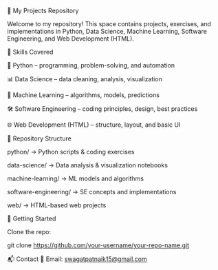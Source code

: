 🚀 My Projects Repository

Welcome to my repository!
This space contains projects, exercises, and implementations in Python, Data Science, Machine Learning, Software Engineering, and Web Development (HTML).

📌 Skills Covered

🐍 Python – programming, problem-solving, and automation

📊 Data Science – data cleaning, analysis, visualization

🤖 Machine Learning – algorithms, models, predictions

🛠 Software Engineering – coding principles, design, best practices

🌐 Web Development (HTML) – structure, layout, and basic UI


📂 Repository Structure

python/ → Python scripts & coding exercises

data-science/ → Data analysis & visualization notebooks

machine-learning/ → ML models and algorithms

software-engineering/ → SE concepts and implementations

web/ → HTML-based web projects


🚀 Getting Started

Clone the repo:

git clone https://github.com/your-username/your-repo-name.git

📬 Contact
📧 Email: swagatpatnaik15@gmail.com
